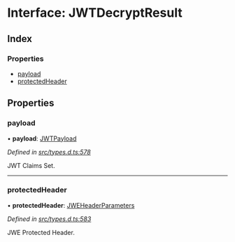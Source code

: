 # Interface: JWTDecryptResult

## Index

### Properties

* [payload](_types_d_.jwtdecryptresult.md#payload)
* [protectedHeader](_types_d_.jwtdecryptresult.md#protectedheader)

## Properties

### payload

•  **payload**: [JWTPayload](_types_d_.jwtpayload.md)

*Defined in [src/types.d.ts:578](https://github.com/panva/jose/blob/v3.3.1/src/types.d.ts#L578)*

JWT Claims Set.

___

### protectedHeader

•  **protectedHeader**: [JWEHeaderParameters](_types_d_.jweheaderparameters.md)

*Defined in [src/types.d.ts:583](https://github.com/panva/jose/blob/v3.3.1/src/types.d.ts#L583)*

JWE Protected Header.

